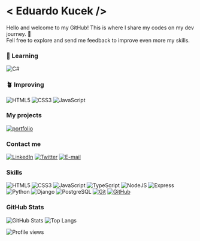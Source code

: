 # &lt; Eduardo Kucek /&gt;

Hello and welcome to my GitHub! This is where I share my codes on my dev journey. 🌌\
Fell free to explore and send me feedback to improve even more my skills.

### 🌱 Learning
![C#](https://img.shields.io/badge/csharp-000?style=for-the-badge&logo=csharp&logoColor=93008B)
### 🪴 Improving
![HTML5](https://img.shields.io/badge/HTML5-000?style=for-the-badge&logo=html5)
![CSS3](https://img.shields.io/badge/CSS3-000?style=for-the-badge&logo=css3&logoColor=264CE4)
![JavaScript](https://img.shields.io/badge/JavaScript-000?style=for-the-badge&logo=javascript)

### My projects
[![portfolio](https://img.shields.io/badge/portfolio-000?style=for-the-badge&logo=ko-fi&logoColor=white)](https://portfolio-v1-0-delta.vercel.app/)

### Contact me

[![LinkedIn](https://img.shields.io/badge/LinkedIn-000?style=for-the-badge&logo=linkedin&logoColor=0E76A8)](https://www.linkedin.com/in/eduardokucek/)
[![Twitter](https://img.shields.io/badge/Twitter-000?style=for-the-badge&logo=twitter)](https://twitter.com/eduardokucek)
[![E-mail](https://img.shields.io/badge/-Email-000?style=for-the-badge&logo=microsoft-outlook&logoColor=E94D5F)](mailto:eduardo.kucek@gmail.com)

### Skills

![HTML5](https://img.shields.io/badge/HTML5-000?style=for-the-badge&logo=html5)
![CSS3](https://img.shields.io/badge/CSS3-000?style=for-the-badge&logo=css3&logoColor=264CE4)
![JavaScript](https://img.shields.io/badge/JavaScript-000?style=for-the-badge&logo=javascript)
![TypeScript](https://img.shields.io/badge/TypeScript-000?style=for-the-badge&logo=typescript)
![NodeJS](https://img.shields.io/badge/NodeJS-000?style=for-the-badge&logo=nodedotjs&logoColor=3EAb5F)
![Express](https://img.shields.io/badge/Express-000?style=for-the-badge&logo=Express)
![Python](https://img.shields.io/badge/Python-000?style=for-the-badge&logo=python)
![Django](https://img.shields.io/badge/Django-000?style=for-the-badge&logo=django)
![PostgreSQL](https://img.shields.io/badge/PostgreSQL-000?style=for-the-badge&logo=postgresql)
[![Git](https://img.shields.io/badge/Git-000?style=for-the-badge&logo=git&logoColor=E94D5F)](https://git-scm.com/doc)
[![GitHub](https://img.shields.io/badge/GitHub-000?style=for-the-badge&logo=github&logoColor=30A3DC)](https://docs.github.com/)

### GitHub Stats

![GitHub Stats](https://github-readme-stats.vercel.app/api?username=eduardokucek&theme=transparent&bg_color=000&border_color=30A3DC&show_icons=true&icon_color=30A3DC&title_color=E94D5F&text_color=FFF)
![Top Langs](https://github-readme-stats-git-masterrstaa-rickstaa.vercel.app/api/top-langs/?username=eduardokucek&layout=compact&bg_color=000&border_color=30A3DC&title_color=E94D5F&text_color=FFF)


![Profile views](https://komarev.com/ghpvc/?username=eduardokucek&color=blue&style=for-the-badge)



